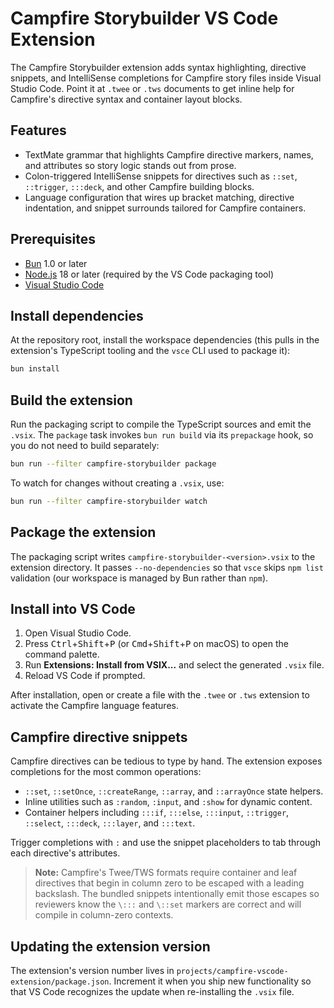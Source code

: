 # Campfire Storybuilder VS Code Extension

The Campfire Storybuilder extension adds syntax highlighting, directive snippets, and IntelliSense completions for Campfire story files inside Visual Studio Code. Point it at `.twee` or `.tws` documents to get inline help for Campfire's directive syntax and container layout blocks.

## Features

- TextMate grammar that highlights Campfire directive markers, names, and attributes so story logic stands out from prose.
- Colon-triggered IntelliSense snippets for directives such as `::set`, `::trigger`, `:::deck`, and other Campfire building blocks.
- Language configuration that wires up bracket matching, directive indentation, and snippet surrounds tailored for Campfire containers.

## Prerequisites

- [Bun](https://bun.sh/) 1.0 or later
- [Node.js](https://nodejs.org/) 18 or later (required by the VS Code packaging tool)
- [Visual Studio Code](https://code.visualstudio.com/)

## Install dependencies

At the repository root, install the workspace dependencies (this pulls in the extension's TypeScript tooling and the `vsce` CLI used to package it):

```sh
bun install
```

## Build the extension

Run the packaging script to compile the TypeScript sources and emit the `.vsix`. The `package` task invokes `bun run build` via
its `prepackage` hook, so you do not need to build separately:

```sh
bun run --filter campfire-storybuilder package
```

To watch for changes without creating a `.vsix`, use:

```sh
bun run --filter campfire-storybuilder watch
```

## Package the extension

The packaging script writes `campfire-storybuilder-<version>.vsix` to the extension directory. It passes `--no-dependencies` so that `vsce` skips `npm list` validation (our workspace is managed by Bun rather than `npm`).

## Install into VS Code

1. Open Visual Studio Code.
2. Press <kbd>Ctrl</kbd>+<kbd>Shift</kbd>+<kbd>P</kbd> (or <kbd>Cmd</kbd>+<kbd>Shift</kbd>+<kbd>P</kbd> on macOS) to open the command palette.
3. Run **Extensions: Install from VSIX...** and select the generated `.vsix` file.
4. Reload VS Code if prompted.

After installation, open or create a file with the `.twee` or `.tws` extension to activate the Campfire language features.

## Campfire directive snippets

Campfire directives can be tedious to type by hand. The extension exposes completions for the most common operations:

- `::set`, `::setOnce`, `::createRange`, `::array`, and `::arrayOnce` state helpers.
- Inline utilities such as `:random`, `:input`, and `:show` for dynamic content.
- Container helpers including `:::if`, `:::else`, `:::input`, `::trigger`, `::select`, `:::deck`, `:::layer`, and `:::text`.

Trigger completions with `:` and use the snippet placeholders to tab through each directive's attributes.

> **Note:** Campfire's Twee/TWS formats require container and leaf directives that begin in column zero to be escaped with a leading backslash. The bundled snippets intentionally emit those escapes so reviewers know the `\:::` and `\::set` markers are correct and will compile in column-zero contexts.

## Updating the extension version

The extension's version number lives in `projects/campfire-vscode-extension/package.json`. Increment it when you ship new functionality so that VS Code recognizes the update when re-installing the `.vsix` file.
